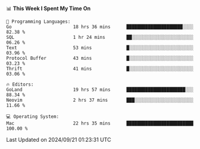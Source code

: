 <!--START_SECTION:waka-->
📊 **This Week I Spent My Time On** 

```text
💬 Programming Languages: 
Go                       18 hrs 36 mins      █████████████████████░░░░   82.38 % 
SQL                      1 hr 24 mins        ██░░░░░░░░░░░░░░░░░░░░░░░   06.26 % 
Text                     53 mins             █░░░░░░░░░░░░░░░░░░░░░░░░   03.96 % 
Protocol Buffer          43 mins             █░░░░░░░░░░░░░░░░░░░░░░░░   03.23 % 
Thrift                   41 mins             █░░░░░░░░░░░░░░░░░░░░░░░░   03.06 % 

🔥 Editors: 
GoLand                   19 hrs 57 mins      ██████████████████████░░░   88.34 % 
Neovim                   2 hrs 37 mins       ███░░░░░░░░░░░░░░░░░░░░░░   11.66 % 

💻 Operating System: 
Mac                      22 hrs 35 mins      █████████████████████████   100.00 % 
```


 Last Updated on 2024/09/21 01:23:31 UTC
<!--END_SECTION:waka-->
